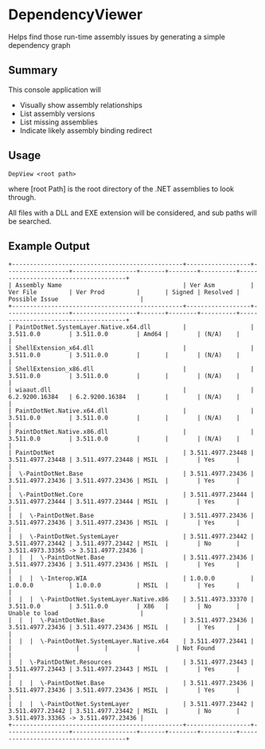 # DependencyViewer
Helps find those run-time assembly issues by generating a simple dependency graph

Summary
------------
This console application will
 - Visually show assembly relationships
 - List assembly versions
 - List missing assemblies
 - Indicate likely assembly binding redirect
 
Usage
----------------
    DepView <root path>
  where [root Path] is the root directory of the .NET assemblies to look through.
  
  All files with a DLL and EXE extension will be considered, and sub paths will be searched.
    
Example Output
---------------------

	+------------------------------------------------+------------------+------------------+------------------+-------+--------+----------+--------------------------------------+
	| Assembly Name                                  | Ver Asm          | Ver File         | Ver Prod         |       | Signed | Resolved | Possible Issue                       |
	+------------------------------------------------+------------------+------------------+------------------+-------+--------+----------+--------------------------------------+
	| PaintDotNet.SystemLayer.Native.x64.dll         |                  | 3.511.0.0        | 3.511.0.0        | Amd64 |        | (N/A)    |                                      |
	| ShellExtension_x64.dll                         |                  | 3.511.0.0        | 3.511.0.0        |       |        | (N/A)    |                                      |
	| ShellExtension_x86.dll                         |                  | 3.511.0.0        | 3.511.0.0        |       |        | (N/A)    |                                      |
	| wiaaut.dll                                     |                  | 6.2.9200.16384   | 6.2.9200.16384   |       |        | (N/A)    |                                      |
	| PaintDotNet.Native.x64.dll                     |                  | 3.511.0.0        | 3.511.0.0        |       |        | (N/A)    |                                      |
	| PaintDotNet.Native.x86.dll                     |                  | 3.511.0.0        | 3.511.0.0        |       |        | (N/A)    |                                      |
	| PaintDotNet                                    | 3.511.4977.23448 | 3.511.4977.23448 | 3.511.4977.23448 | MSIL  |        | Yes      |                                      |
	|  \-PaintDotNet.Base                            | 3.511.4977.23436 | 3.511.4977.23436 | 3.511.4977.23436 | MSIL  |        | Yes      |                                      |
	|  \-PaintDotNet.Core                            | 3.511.4977.23444 | 3.511.4977.23444 | 3.511.4977.23444 | MSIL  |        | Yes      |                                      |
	|  |  \-PaintDotNet.Base                         | 3.511.4977.23436 | 3.511.4977.23436 | 3.511.4977.23436 | MSIL  |        | Yes      |                                      |
	|  |  \-PaintDotNet.SystemLayer                  | 3.511.4977.23442 | 3.511.4977.23442 | 3.511.4977.23442 | MSIL  |        | No       | 3.511.4973.33365 -> 3.511.4977.23436 |
	|  |  |  \-PaintDotNet.Base                      | 3.511.4977.23436 | 3.511.4977.23436 | 3.511.4977.23436 | MSIL  |        | Yes      |                                      |
	|  |  |  \-Interop.WIA                           | 1.0.0.0          | 1.0.0.0          | 1.0.0.0          | MSIL  |        | Yes      |                                      |
	|  |  |  \-PaintDotNet.SystemLayer.Native.x86    | 3.511.4973.33370 | 3.511.0.0        | 3.511.0.0        | X86   |        | No       | Unable to load                       |
	|  |  |  \-PaintDotNet.Base                      | 3.511.4977.23436 | 3.511.4977.23436 | 3.511.4977.23436 | MSIL  |        | Yes      |                                      |
	|  |  |  \-PaintDotNet.SystemLayer.Native.x64    | 3.511.4977.23441 |                  |                  |       |        |          | Not Found                            |
	|  |  \-PaintDotNet.Resources                    | 3.511.4977.23443 | 3.511.4977.23443 | 3.511.4977.23443 | MSIL  |        | Yes      |                                      |
	|  |  |  \-PaintDotNet.Base                      | 3.511.4977.23436 | 3.511.4977.23436 | 3.511.4977.23436 | MSIL  |        | Yes      |                                      |
	|  |  |  \-PaintDotNet.SystemLayer               | 3.511.4977.23442 | 3.511.4977.23442 | 3.511.4977.23442 | MSIL  |        | No       | 3.511.4973.33365 -> 3.511.4977.23436 |
	+------------------------------------------------+------------------+------------------+------------------+-------+--------+----------+--------------------------------------+
